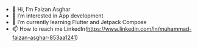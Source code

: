 - 👋 Hi, I’m Faizan Asghar
- 👀 I’m interested in App development
- 🌱 I’m currently learning Flutter and Jetpack Compose
- 📫 How to reach me LinkedIn(https://www.linkedin.com/in/muhammad-faizan-asghar-853aa1241)

<!---
MfaizanA21/MfaizanA21 is a ✨ special ✨ repository because its `README.md` (this file) appears on your GitHub profile.
You can click the Preview link to take a look at your changes.
--->
